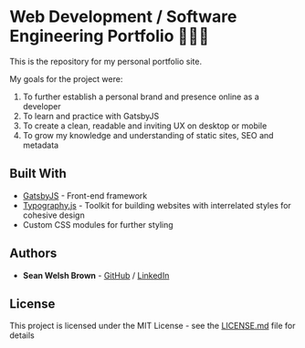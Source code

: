 # Web Development / Software Engineering Portfolio 👨🏻‍💻

This is the repository for my personal portfolio site.

My goals for the project were:
1. To further establish a personal brand and presence online as a developer
2. To learn and practice with GatsbyJS
3. To create a clean, readable and inviting UX on desktop or mobile
4. To grow my knowledge and understanding of static sites, SEO and metadata

## Built With

* [GatsbyJS](https://www.gatsbyjs.org/) - Front-end framework
* [Typography.js](https://kyleamathews.github.io/typography.js/) - Toolkit for building websites with interrelated styles for cohesive design
* Custom CSS modules for further styling

## Authors

* **Sean Welsh Brown** - [GitHub](https://github.com/SeanWelshBrown) / [LinkedIn](https://www.linkedin.com/in/seanwelshbrown/)

## License

This project is licensed under the MIT License - see the [LICENSE.md](LICENSE.md) file for details

